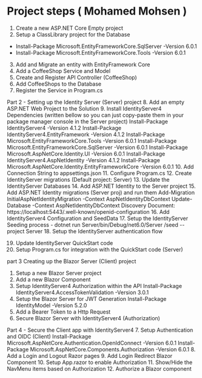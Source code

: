 # Project steps  ( Mohamed Mohsen )
1. Create a new ASP.NET Core Empty project
2. Setup a ClassLibrary project for the Database
 - Install-Package Microsoft.EntityFrameworkCore.SqlServer -Version 6.0.1
 - Install-Package Microsoft.EntityFrameworkCore.Tools -Version 6.0.1
3. Add and Migrate an entity with EntityFramework Core
4. Add a CoffeeShop Service and Model
5. Create and Register API Controller (CoffeeShop)
6. Add CoffeeShops to the Database
7. Register the Service in Program.cs

Part 2 - Setting up the Identity Server (Server) project
8. Add an empty ASP.NET Web Project to the Solution
9. Install IdentityServer4 Dependencies (written bellow so you can just copy-paste them in your package manager console in the Server project)
     Install-Package IdentityServer4 -Version 4.1.2
     Install-Package IdentityServer4.EntityFramework -Version 4.1.2
     Install-Package Microsoft.EntityFrameworkCore.Tools -Version 6.0.1
     Install-Package Microsoft.EntityFrameworkCore.SqlServer -Version 6.0.1
     Install-Package Microsoft.AspNetCore.Identity.UI -Version 6.0.1
     Install-Package IdentityServer4.AspNetIdentity -Version 4.1.2
     Install-Package Microsoft.AspNetCore.Identity.EntityFrameworkCore -Version 6.0.1
10. Add Connection String to appsettings.json
11. Configure Program.cs
12. Create IdentityServer migrations (Default project: Server)
13. Update the IdentityServer Databases
14. Add ASP.NET Identity to the Server project 
15. Add ASP.NET Identity migrations (Server proj) and run them
     Add-Migration InitialAspNetIdentityMigration -Context AspNetIdentityDbContext
     Update-Database -Context AspNetIdentityDbContext
     Discovery Document: https://localhost:5443/.well-known/openid-configuration
16. Add IdentityServer4 Configuration and SeedData
17. Setup the IdentityServer Seeding process
     - dotnet run Server/bin/Debug/net6.0/Server /seed --project Server
18. Setup the IdentityServer authentication flow
  
19. Update IdentityServer QuickStart code
20. Setup Program.cs for integration with the QuickStart code (Server)

part 3
Creating up the Blazor Server (Client) project

1. Setup a new Blazor Server project
2. Add a new Blazor Component
3. Setup IdentityServer4 Authorization within the API
     Install-Package IdentityServer4.AccessTokenValidation -Version 3.0.1
4. Setup the Blazor Server for JWT Generation
     Install-Package IdentityModel -Version 5.2.0
5. Add a Bearer Token to a Http Request
6. Secure Blazor Server with IdentityServer4 (Authorization)

Part 4 - Secure the Client app with IdentityServer4
7. Setup Authentication and OIDC (Client)
 Install-Package Microsoft.AspNetCore.Authentication.OpenIdConnect -Version 6.0.1
 Install-Package Microsoft.AspNetCore.Components.Authorization -Version 6.0.1
8. Add a Login and Logout Razor pages
9. Add Login Redirect Blazor Component
10. Setup App.razor to enable Authorization
11. Show/Hide the NavMenu items based on Authorization
12. Authorize a Blazor component



